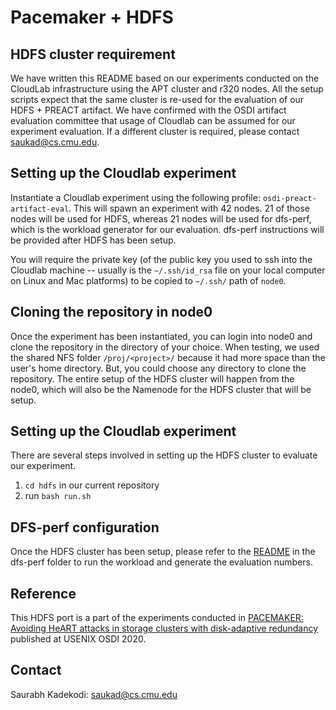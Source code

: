 # Pacemaker + HDFS

## HDFS cluster requirement
We have written this README based on our experiments conducted on the CloudLab infrastructure using the APT cluster and r320 nodes. All the setup scripts expect that the same cluster is re-used for the evaluation of our HDFS + PREACT artifact. We have confirmed with the OSDI artifact evaluation committee that usage of Cloudlab can be assumed for our experiment evaluation. If a different cluster is required, please contact saukad@cs.cmu.edu.


## Setting up the Cloudlab experiment
Instantiate a Cloudlab experiment using the following profile: `osdi-preact-artifact-eval`. This will spawn an experiment with 42 nodes. 21 of those nodes will be used for HDFS, whereas 21 nodes will be used for dfs-perf, which is the workload generator for our evaluation. dfs-perf instructions will be provided after HDFS has been setup.

You will require the private key (of the public key you used to ssh into the Cloudlab machine -- usually is the `~/.ssh/id_rsa` file on your local computer on Linux and Mac platforms) to be copied to `~/.ssh/` path of `node0`.


## Cloning the repository in node0
Once the experiment has been instantiated, you can login into node0 and clone the repository in the directory of your choice. When testing, we used the shared NFS folder `/proj/<project>/` because it had more space than the user's home directory. But, you could choose any directory to clone the repository. The entire setup of the HDFS cluster will happen from the node0, which will also be the Namenode for the HDFS cluster that will be setup.


## Setting up the Cloudlab experiment
There are several steps involved in setting up the HDFS cluster to evaluate our experiment.
1. `cd hdfs` in our current repository
2. run `bash run.sh`


## DFS-perf configuration
Once the HDFS cluster has been setup, please refer to the [README](../dfs-perf/README.md) in the dfs-perf folder to run the workload and generate the evaluation numbers.


## Reference
This HDFS port is a part of the experiments conducted in [PACEMAKER: Avoiding HeART attacks in storage clusters with disk-adaptive redundancy](https://www.usenix.org/conference/osdi20/presentation/kadekodi) published at USENIX OSDI 2020.

## Contact
Saurabh Kadekodi: saukad@cs.cmu.edu
